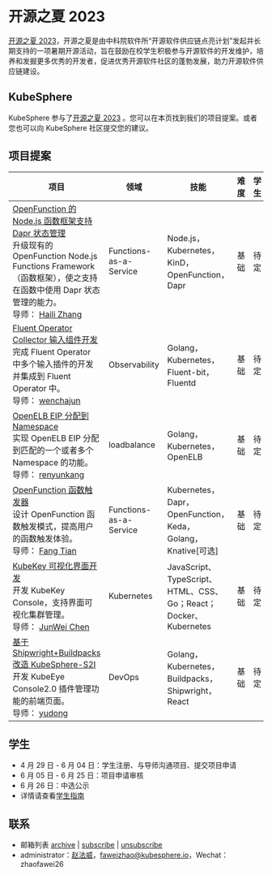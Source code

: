 # 开源之夏 2023

[开源之夏 2023](https://summer-ospp.ac.cn/)，开源之夏是由中科院软件所“开源软件供应链点亮计划”发起并长期支持的一项暑期开源活动，旨在鼓励在校学生积极参与开源软件的开发维护，培养和发掘更多优秀的开发者，促进优秀开源软件社区的蓬勃发展，助力开源软件供应链建设。

## KubeSphere

KubeSphere 参与了[开源之夏 2023](https://summer-ospp.ac.cn/org/orgdetail/669ff0b7-2366-4bf3-8ffb-10f79089a45a?lang=zh) 。您可以在本页找到我们的项目提案。或者您也可以向 KubeSphere 社区提交您的建议。

## 项目提案

| 项目                                                                                                                                                                           | 领域           | 技能                        | 难 度 | 学生 |
|------------------------------------------------------------------------------------------------------------------------------------------------------------------------------|--------------|---------------------------|----| --- |
| [OpenFunction 的 Node.js 函数框架支持 Dapr 状态管理](https://github.com/kubesphere/community/blob/master/sig-advocacy-and-outreach/ospp-2023/openfunction-nodejs-function-framework-upgrade_zh-CN.md) <br/>升级现有的 OpenFunction Node.js Functions Framework（函数框架），使之支持在函数中使用 Dapr 状态管理的能力。<br/>导师： [Haili Zhang](https://github.com/webup) | Functions-as-a-Service    | Node.js，Kubernetes，KinD，OpenFunction，Dapr    | 基础 |待定  |
| [Fluent Operator Collector 输入组件开发](https://github.com/kubesphere/community/blob/master/sig-advocacy-and-outreach/ospp-2023/fluent-operator-input-plugin-development.md) <br/>完成 Fluent Operator 中多个输入插件的开发并集成到 Fluent Operator 中。<br/>导师： [wenchajun](https://github.com/wenchajun)  | Observability | Golang，Kubernetes，Fluent-bit，Fluentd | 基础 |待定  |
| [OpenELB EIP 分配到 Namespace](https://github.com/kubesphere/community/blob/master/sig-advocacy-and-outreach/ospp-2023/openelb-eip-binding-namespaces.md) <br/>实现 OpenELB EIP 分配到匹配的一个或者多个 Namespace 的功能。<br/>导师： [renyunkang](https://github.com/renyunkang/) | loadbalance   | Golang，Kubernetes，OpenELB    | 基础 |待定  |
| [OpenFunction 函数触发器](https://github.com/kubesphere/community/blob/master/sig-advocacy-and-outreach/ospp-2023/openfunction-function-trigger.md) <br/>设计 OpenFunction 函数触发模式，提高用户的函数触发体验。<br/>导师： [Fang Tian ](https://github.com/tpiperatgod/) | Functions-as-a-Service   | Kubernetes，Dapr，OpenFunction，Keda，Golang，Knative[可选] | 基础 |待定  |
| [KubeKey 可视化界面开发](https://github.com/kubesphere/community/blob/master/sig-advocacy-and-outreach/ospp-2023/kubekey-console_zh-CN.md) <br/>开发 KubeKey Console，支持界面可视化集群管理。<br/>导师： [JunWei Chen](https://github.com/liangzai006) |Kubernetes | JavaScript、TypeScript、HTML、CSS、Go；React；Docker、Kubernetes | 基础 |待定  |
| [基于 Shipwright+Buildpacks 改造 KubeSphere-S2I](https://github.com/kubesphere/community/blob/master/sig-advocacy-and-outreach/ospp-2023/kubesphere-s2i-upgrade-with-buildpacks_zh-CN.md) <br/>开发 KubeEye Console2.0 插件管理功能的前端页面。<br/>导师： [yudong](https://github.com/yudong2015) |  DevOps  | Golang，Kubernetes，Buildpacks，Shipwright，React| 基础 |待定  |

## 学生

* 4 月 29 日 - 6 月 04 日：学生注册、与导师沟通项目、提交项目申请
* 6 月 05 日 - 6 月 25 日：项目申请审核
* 6 月 26 日：中选公示
* 详情请查看[学生指南](https://summer-ospp.ac.cn/help/student/)

## 联系

- 邮箱列表 [archive](https://groups.google.com/group/kubesphere-sig-advocacy-and-outreach/topics) | [subscribe](mailto:kubesphere-sig-advocacy-and-outreach+subscribe@googlegroups.com) | [unsubscribe](mailto:kubesphere-sig-advocacy-and-outreach+unsubscribe@googlegroups.com)
- administrator：[赵法威](https://github.com/faweizhao26)，faweizhao@kubesphere.io，Wechat：zhaofawei26
